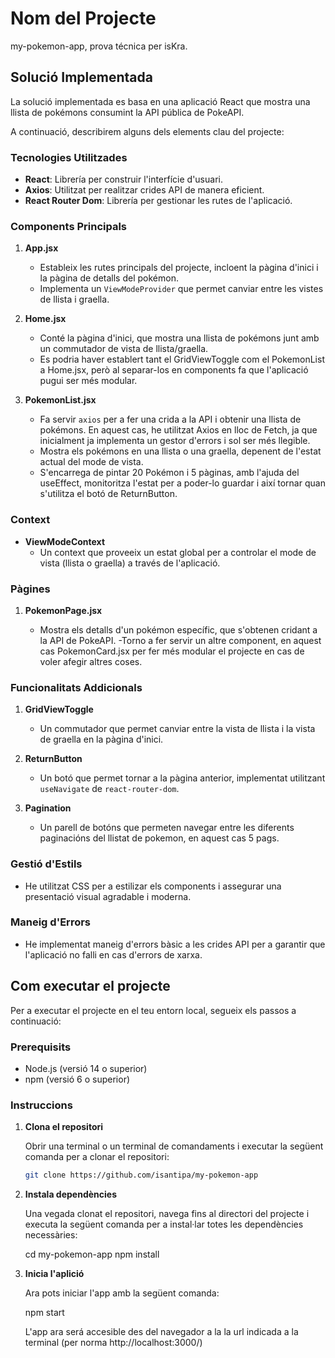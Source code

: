 # Nom del Projecte

my-pokemon-app, prova técnica per isKra.

## Solució Implementada

La solució implementada es basa en una aplicació React que mostra una llista de pokémons consumint la API pública de PokeAPI.

A continuació, describirem alguns dels elements clau del projecte:

### Tecnologies Utilitzades

- **React**: Librería per construir l'interfície d'usuari.
- **Axios**: Utilitzat per realitzar crides API de manera eficient.
- **React Router Dom**: Librería per gestionar les rutes de l'aplicació.

### Components Principals

1. **App.jsx**

   - Estableix les rutes principals del projecte, incloent la pàgina d'inici i la pàgina de detalls del pokémon.
   - Implementa un `ViewModeProvider` que permet canviar entre les vistes de llista i graella.

2. **Home.jsx**

   - Conté la pàgina d'inici, que mostra una llista de pokémons junt amb un commutador de vista de llista/graella.
   - Es podria haver establert tant el GridViewToggle com el PokemonList a Home.jsx, però al separar-los en components fa que l'aplicació pugui ser més modular.

3. **PokemonList.jsx**

   - Fa servir `axios` per a fer una crida a la API i obtenir una llista de pokémons. En aquest cas, he utilitzat Axios en lloc de Fetch, ja que inicialment ja implementa un gestor d'errors i sol ser més llegible.
   - Mostra els pokémons en una llista o una graella, depenent de l'estat actual del mode de vista.
   - S'encarrega de pintar 20 Pokémon i 5 pàginas, amb l'ajuda del useEffect, monitoritza l'estat per a poder-lo guardar i així tornar quan s'utilitza el botó de ReturnButton.

### Context

- **ViewModeContext**
  - Un context que proveeix un estat global per a controlar el mode de vista (llista o graella) a través de l'aplicació.

### Pàgines

1. **PokemonPage.jsx**

   - Mostra els detalls d'un pokémon específic, que s'obtenen cridant a la API de PokeAPI.
     -Torno a fer servir un altre component, en aquest cas PokemonCard.jsx per fer més modular el projecte en cas de voler afegir altres coses.

### Funcionalitats Addicionals

1. **GridViewToggle**

   - Un commutador que permet canviar entre la vista de llista i la vista de graella en la pàgina d'inici.

2. **ReturnButton**

   - Un botó que permet tornar a la pàgina anterior, implementat utilitzant `useNavigate` de `react-router-dom`.

3. **Pagination**

   - Un parell de botóns que permeten navegar entre les diferents paginacións del llistat de pokemon, en aquest cas 5 pags.

### Gestió d'Estils

- He utilitzat CSS per a estilizar els components i assegurar una presentació visual agradable i moderna.

### Maneig d'Errors

- He implementat maneig d'errors bàsic a les crides API per a garantir que l'aplicació no falli en cas d'errors de xarxa.

## Com executar el projecte

Per a executar el projecte en el teu entorn local, segueix els passos a continuació:

### Prerequisits

- Node.js (versió 14 o superior)
- npm (versió 6 o superior)

### Instruccions

1. **Clona el repositori**

   Obrir una terminal o un terminal de comandaments i executar la següent comanda per a clonar el repositori:

   ```sh
   git clone https://github.com/isantipa/my-pokemon-app

   ```

2. **Instala dependències**

   Una vegada clonat el repositori, navega fins al directori del projecte i executa la següent comanda per a instal·lar totes les dependències necessàries:

   cd my-pokemon-app
   npm install

3. **Inicia l'aplició**

   Ara pots iniciar l'app amb la següent comanda:

   npm start

   L'app ara será accesible des del navegador a la la url indicada a la terminal (per norma http://localhost:3000/)
